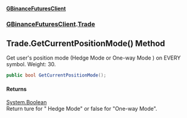 #### [GBinanceFuturesClient](./index.md 'index')
### [GBinanceFuturesClient](./GBinanceFuturesClient.md 'GBinanceFuturesClient').[Trade](./GBinanceFuturesClient-Trade.md 'GBinanceFuturesClient.Trade')
## Trade.GetCurrentPositionMode() Method
Get user's position mode (Hedge Mode or One-way Mode ) on EVERY symbol. Weight: 30.  
```csharp
public bool GetCurrentPositionMode();
```
#### Returns
[System.Boolean](https://docs.microsoft.com/en-us/dotnet/api/System.Boolean 'System.Boolean')  
Return ture for " Hedge Mode" or false for "One-way Mode".  
